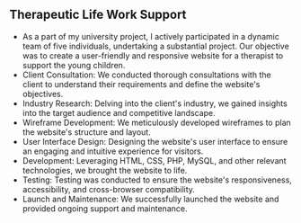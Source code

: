 ## Therapeutic Life Work Support 



* As a part of my university project, I actively participated in a dynamic team of five individuals, undertaking a substantial project. Our objective was to create a user-friendly and responsive website for a     therapist to support the young children.
* Client Consultation: We conducted thorough consultations with the client to understand their requirements and define the website's objectives.
* Industry Research: Delving into the client's industry, we gained insights into the target audience and competitive landscape.
* Wireframe Development: We meticulously developed wireframes to plan the website's structure and layout.
* User Interface Design: Designing the website's user interface to ensure an engaging and intuitive experience for visitors.
* Development: Leveraging HTML, CSS, PHP, MySQL, and other relevant technologies, we brought the website to life.
* Testing: Testing was conducted to ensure the website's responsiveness, accessibility, and cross-browser compatibility.
* Launch and Maintenance: We successfully launched the website and provided ongoing support and maintenance.

